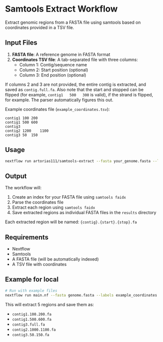 # Samtools Extract Workflow

Extract genomic regions from a FASTA file using samtools based on coordinates provided in a TSV file.

## Input Files

1. **FASTA file**: A reference genome in FASTA format
2. **Coordinates TSV file**: A tab-separated file with three columns:
   - Column 1: Contig/sequence name
   - Column 2: Start position (optional)
   - Column 3: End position (optional)
  
If columns 2 and 3 are not provided, the entire contig is extracted, and saved as `contig.full.fa`. 
Also note that the start and stopped can be flipped (for example, `contig1   500   300` is valid), if the strand is flipped, for example. The parser automatically figures this out. 

Example coordinates file (`example_coordinates.tsv`):
```
contig1	100	200
contig1	500	600
contig3
contig2	1200	1100
contig3	50	150
```

## Usage

```bash
nextflow run artorias111/samtools-extract --fasta your_genome.fasta --labels your_coordinates.tsv
```

## Output

The workflow will:
1. Create an index for your FASTA file using `samtools faidx`
2. Parse the coordinates file
3. Extract each region using `samtools faidx`
4. Save extracted regions as individual FASTA files in the `results` directory

Each extracted region will be named: `{contig}.{start}.{stop}.fa`

## Requirements

- Nextflow
- Samtools
- A FASTA file (will be automatically indexed)
- A TSV file with coordinates

## Example for local 

```bash
# Run with example files
nextflow run main.nf --fasta genome.fasta --labels example_coordinates.tsv
```

This will extract 5 regions and save them as:
- `contig1.100.200.fa`
- `contig1.500.600.fa`
- `contig3.full.fa`
- `contig2.1000.1100.fa`
- `contig3.50.150.fa` 
